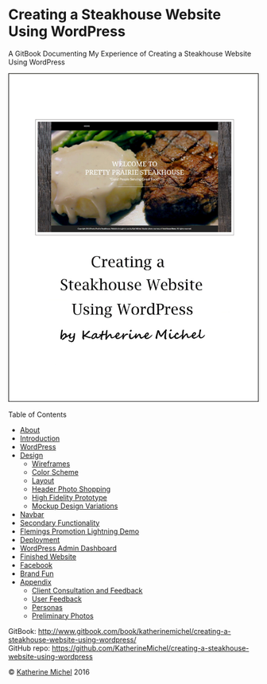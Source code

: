 # Creating a Steakhouse Website Using WordPress

A GitBook Documenting My Experience of Creating a Steakhouse Website Using WordPress

![](cover.jpg)

Table of Contents
* [About](README.md)
* [Introduction](introduction.md)
* [WordPress](wordpress/wordpress.md)
* [Design](design/design.md)
  * [Wireframes](design/wireframes.md)
  * [Color Scheme](design/color-scheme.md)
  * [Layout](design/layout.md)
  * [Header Photo Shopping](design/header-photo-shopping.md)
  * [High Fidelity Prototype](design/high-fidelity-prototype.md)
  * [Mockup Design Variations](design/mockup-design-variations.md)
* [Navbar](design/navbar.md)
* [Secondary Functionality](design/secondary-functionality.md)
* [Flemings Promotion Lightning Demo](design/flemings-promotion-lightning-demo.md)
* [Deployment](deployment.md)
* [WordPress Admin Dashboard](wordpress/wordpress-admin-dashboard.md)
* [Finished Website](finished-website/finished-website.md)
* [Facebook](appendix/facebook.md)
* [Brand Fun](appendix/brand-fun.md)
* [Appendix](appendix/appendix.md)
  * [Client Consultation and Feedback](client-and-users/client-consultation-and-feedback.md)
  * [User Feedback](client-and-users/user-feedback.md)
  * [Personas](appendix/personas.md) 
  * [Preliminary Photos](appendix/preliminary-photos.md)

GitBook: http://www.gitbook.com/book/katherinemichel/creating-a-steakhouse-website-using-wordpress/
<br> 
GitHub repo: https://github.com/KatherineMichel/creating-a-steakhouse-website-using-wordpress

© [Katherine Michel](http://katherinemichel.github.io) 2016


